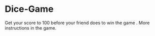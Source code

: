 # Dice-Game
Get your score to 100 before your friend does  to win the game . More instructions in the game.
